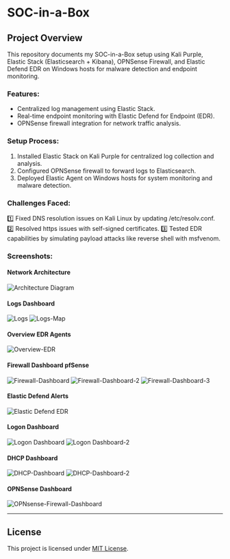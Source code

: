# SOC-in-a-Box

## Project Overview

This repository documents my SOC-in-a-Box setup using Kali Purple, Elastic Stack (Elasticsearch + Kibana), OPNSense Firewall, and Elastic Defend EDR on Windows hosts for malware detection and endpoint monitoring.

### Features:
- Centralized log management using Elastic Stack.
- Real-time endpoint monitoring with Elastic Defend for Endpoint (EDR).
- OPNSense firewall integration for network traffic analysis.

### Setup Process:
1. Installed Elastic Stack on Kali Purple for centralized log collection and analysis.
2. Configured OPNSense firewall to forward logs to Elasticsearch.
3. Deployed Elastic Agent on Windows hosts for system monitoring and malware detection.

### Challenges Faced:
1️⃣ Fixed DNS resolution issues on Kali Linux by updating /etc/resolv.conf.
2️⃣ Resolved https issues with self-signed certificates.
3️⃣ Tested EDR capabilities by simulating payload attacks like reverse shell with msfvenom.

### Screenshots:
#### Network Architecture
![Architecture Diagram](https://github.com/user-attachments/assets/9ee99b1b-d3c7-4edf-afe6-318155bf0bd4)

#### Logs Dashboard
![Logs](https://github.com/user-attachments/assets/1ff8e983-cd40-4ba5-9172-366b39bc1df1)
![Logs-Map](https://github.com/user-attachments/assets/d6195a1e-382e-4252-87d7-4fedaf416a28)

#### Overview EDR Agents
![Overview-EDR](https://github.com/user-attachments/assets/fa3028bc-94f4-4abf-807b-13fea1957282)

#### Firewall Dashboard pfSense
![Firewall-Dashboard](https://github.com/user-attachments/assets/002cbaf0-5505-4d5d-a445-49cf615c7b79)
![Firewall-Dashboard-2](https://github.com/user-attachments/assets/48c3eec7-864f-44ea-898d-4b005c1a183f)
![Firewall-Dashboard-3](https://github.com/user-attachments/assets/f8efc006-b87b-464e-9675-adf74e570659)

#### Elastic Defend Alerts
![Elastic Defend EDR](https://github.com/user-attachments/assets/f764c92d-7c18-4e8e-87a2-45fb835dec8c)

#### Logon Dashboard
![Logon Dashboard](https://github.com/user-attachments/assets/2bcb7a79-0066-4863-a289-bb49dd99d907)
![Logon Dashboard-2](https://github.com/user-attachments/assets/23b8889b-5a63-4dce-9852-da82eb849133)

#### DHCP Dashboard
![DHCP-Dashboard](https://github.com/user-attachments/assets/3352fc7c-e92a-4e5a-9a63-ef17ec7751e8)
![DHCP-Dashboard-2](https://github.com/user-attachments/assets/df1da004-c83b-469d-8178-7cafd7f2f535)

#### OPNSense Dashboard
![OPNsense-Firewall-Dashboard](https://github.com/user-attachments/assets/0db67338-0dbe-4d0a-a3ae-51ca9b2aa077)

---

## License

This project is licensed under [MIT License](LICENSE).
